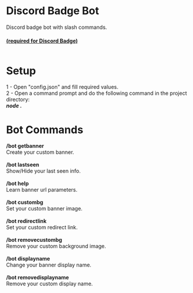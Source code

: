 # Discord Badge Bot
Discord badge bot with slash commands.
<h4><a href="https://github.com/KanashiiDev/DiscordBadge">(required for Discord Badge)</a><br><br><h4>
<h1>Setup</h1>
1 - Open "config.json" and fill required values.<br>
2 - Open a command prompt and do the following command in the project directory: <br>
<b><i>node .</i></b>
  
<h1>Bot Commands</h1>
<b>/bot getbanner</b><br> Create your custom banner.<br><br>
<b>/bot lastseen</b><br> Show/Hide your last seen info.<br><br>
<b>/bot help</b><br> Learn banner url parameters.<br><br>
<b>/bot custombg</b><br> Set your custom banner image.<br><br>
<b>/bot redirectlink</b><br> Set your custom redirect link.<br><br>
<b>/bot removecustombg</b><br> Remove your custom background image.<br><br>
<b>/bot displayname</b><br> Change  your banner display name.<br><br>
<b>/bot removedisplayname</b><br> Remove your custom display name.<br><br>
